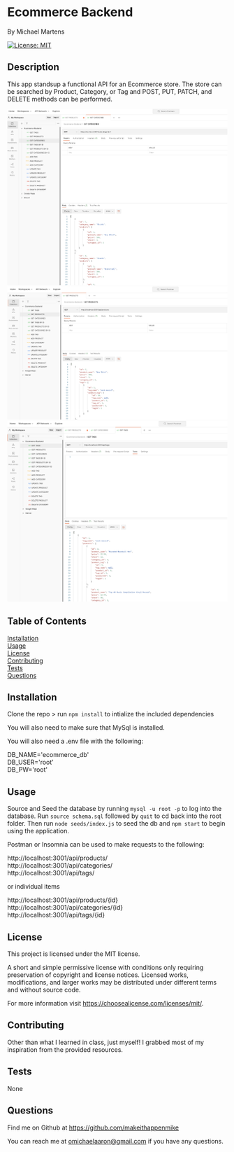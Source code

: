 # Ecommerce Backend
<p />By Michael Martens

[![License: MIT](https://img.shields.io/badge/License-MIT-yellow.svg)](https://opensource.org/licenses/MIT)

## Description
This app standsup a functional API for an Ecommerce store. The store can be searched by Product, Category, or Tag and POST, PUT, PATCH, and DELETE methods can be performed.

<img src="./assets/img/categories.png" />
<br>
<img src="./assets/img/products.png" />
<br>
<img src="./assets/img/tags.png" />
<br>

## Table of Contents
[Installation](#installation)<br />[Usage](#usage)<br />[License](#license)<br />[Contributing](#contributing)<br />[Tests](#tests)<br />[Questions](#questions)

## Installation
Clone the repo > run ```npm install``` to intialize the included dependencies

You will also need to make sure that MySql is installed.

You will also need a .env file with the following:<br>

DB_NAME='ecommerce_db'
<br>
DB_USER='root'
<br>
DB_PW='root'

## Usage
Source and Seed the database by running ```mysql -u root -p``` to log into the database. Run ```source schema.sql``` followed by ```quit``` to cd back into the root folder. Then run ```node seeds/index.js``` to seed the db and ```npm start``` to begin using the application.

Postman or Insomnia can be used to make requests to the following:

http://localhost:3001/api/products/
<br>
http://localhost:3001/api/categories/
<br>
http://localhost:3001/api/tags/

or individual items

http://localhost:3001/api/products/{id}
<br>
http://localhost:3001/api/categories/{id}
<br>
http://localhost:3001/api/tags/{id}

## License
This project is licensed under the MIT license.

A short and simple permissive license with conditions only requiring preservation of copyright and license notices. Licensed works, modifications, and larger works may be distributed under different terms and without source code.<p />For more information visit https://choosealicense.com/licenses/mit/.

## Contributing
Other than what I learned in class, just myself! I grabbed most of my inspiration from the provided resources.

## Tests
None

## Questions
Find me on Github at https://github.com/makeithappenmike<p/>You can reach me at omichaelaaron@gmail.com if you have any questions.
